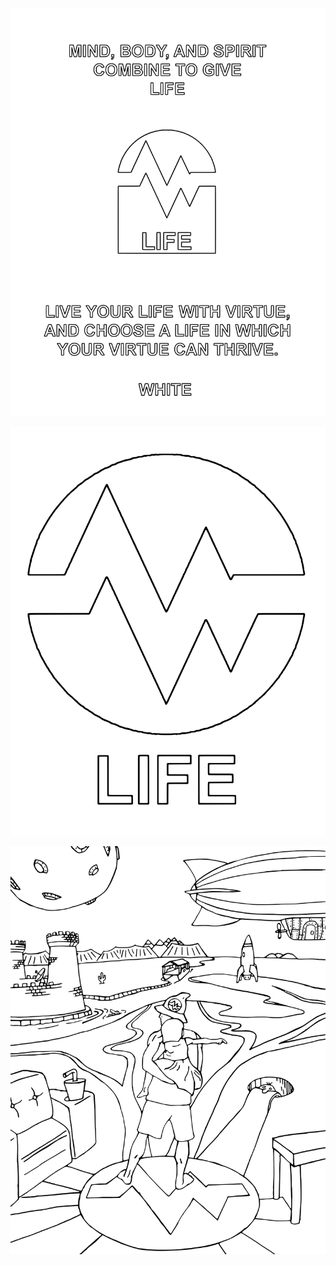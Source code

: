 ![8Life1](8Life1.svg)

<div style="page-break-after: always"></div>

![8Life2](8Life2.svg)

<div style="page-break-after: always"></div>

![8Life4](8Life4.svg)
